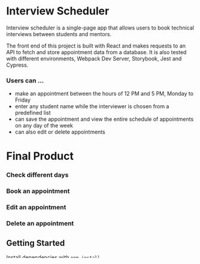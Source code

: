 # Interview Scheduler

Interview scheduler is a single-page app that allows users to book technical interviews between students and mentors. 

The front end of this project is built with React and makes requests to an API to fetch and store appointment data from a database. It is also tested with different environments, Webpack Dev Server, Storybook, Jest and Cypress.  

### Users can ...
- make an appointment between the hours of 12 PM and 5 PM, Monday to Friday
- enter any student name while the interviewer is chosen from a predefined list
- can save the appointment and view the entire schedule of appointments on any day of the week
- can also edit or delete appointments

# Final Product
###  Check different days

### Book an appointment

### Edit an appointment 

### Delete an appointment 



## Getting Started

Install dependencies with `npm install`.

## Running Webpack Development Server

```sh
npm start
```

## Running Jest Test Framework

```sh
npm test
```

## Running Storybook Visual Testbed

```sh
npm run storybook
```
